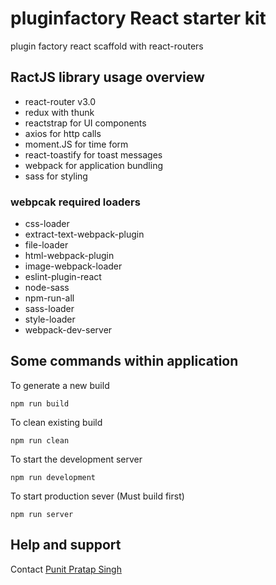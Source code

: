 # pluginfactory React starter kit
plugin factory react scaffold with react-routers

## RactJS library usage overview
- react-router v3.0
- redux with thunk
- reactstrap for UI components
- axios for http calls
- moment.JS for time form
- react-toastify for toast messages
- webpack for application bundling
- sass for styling

### webpcak required loaders
- css-loader
- extract-text-webpack-plugin
- file-loader
- html-webpack-plugin
- image-webpack-loader
- eslint-plugin-react
- node-sass
- npm-run-all
- sass-loader
- style-loader
- webpack-dev-server

## Some commands within application
To generate a new build
```
npm run build
```
To clean existing build
```
npm run clean
```
To start the development server
```
npm run development
```
To start production sever (Must build first)
```
npm run server
```

## Help and support
Contact <a href='mailto:punitpratapsingh30@gmail.com?Subject=Help Related to base react repository'>Punit Pratap Singh</a>


